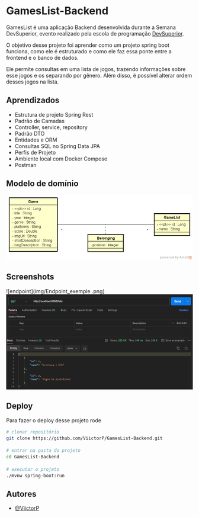 
# GamesList-Backend

GamesList é uma aplicação Backend desenvolvida durante a Semana DevSuperior, evento realizado pela escola de programação [DevSuperior](https://devsuperior.com.br/ "DevSuperior").

O objetivo desse projeto foi aprender como um projeto spring boot funciona, como ele é estruturado e como ele faz essa ponte entre a frontend e o banco de dados.

Ele permite consultas em uma lista de jogos, trazendo informações sobre esse jogos e os separando por gênero. Além disso, é possível alterar ordem desses jogos na lista.
## Aprendizados

- Estrutura de projeto Spring Rest
- Padrão de Camadas
- Controller, service, repository
- Padrão DTO
- Entidades e ORM
- Consultas SQL no Spring Data JPA
- Perfis de Projeto
- Ambiente local com Docker Compose
- Postman
## Modelo de domínio

![interface](img/GamesList-model.png)
## Screenshots

![endpoint](img/Endpoint_exemple .png)
![endpoint](img/Endpoint_exemple2.png)
## Deploy

Para fazer o deploy desse projeto rode

```bash
# clonar repositório
git clone https://github.com/ViictorP/GamesList-Backend.git

# entrar na pasta do projeto
cd GamesList-Backend

# executar o projeto
./mvnw spring-boot:run
```
## Autores

- [@ViictorP](https://www.github.com/ViictorP)


